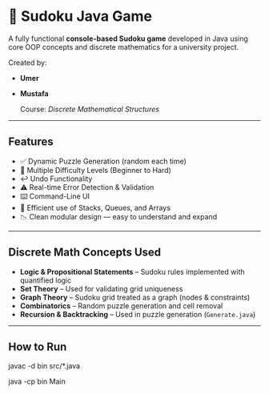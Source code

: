 # 🧩 Sudoku Java Game

A fully functional **console-based Sudoku game** developed in Java using core OOP concepts and discrete mathematics for a university project.

Created by:

- **Umer**
- **Mustafa**
  
  Course: *Discrete Mathematical Structures*

---

## Features

- ✅ Dynamic Puzzle Generation (random each time)
- 🧠 Multiple Difficulty Levels (Beginner to Hard)
- ↩️ Undo Functionality
- ⚠️ Real-time Error Detection & Validation
- ⌨️ Command-Line UI
- 🧱 Efficient use of Stacks, Queues, and Arrays
- 📉 Clean modular design — easy to understand and expand

---

## Discrete Math Concepts Used

- **Logic & Propositional Statements** – Sudoku rules implemented with quantified logic
- **Set Theory** – Used for validating grid uniqueness
- **Graph Theory** – Sudoku grid treated as a graph (nodes & constraints)
- **Combinatorics** – Random puzzle generation and cell removal
- **Recursion & Backtracking** – Used in puzzle generation (`Generate.java`)

---

## How to Run

javac -d bin src/*.java

java -cp bin Main
